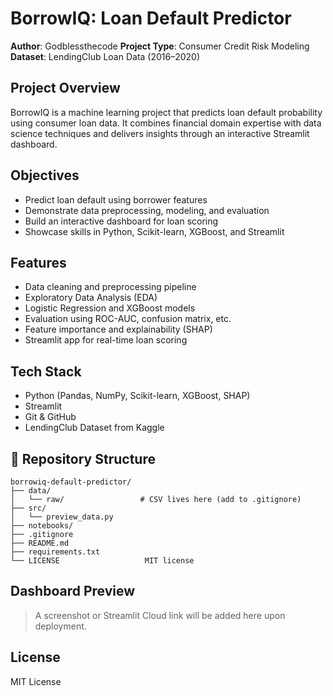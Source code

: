 # BorrowIQ: Loan Default Predictor

**Author**: Godblessthecode
**Project Type**: Consumer Credit Risk Modeling  
**Dataset**: LendingClub Loan Data (2016–2020)

## Project Overview
BorrowIQ is a machine learning project that predicts loan default probability using consumer loan data. It combines financial domain expertise with data science techniques and delivers insights through an interactive Streamlit dashboard.

## Objectives
- Predict loan default using borrower features
- Demonstrate data preprocessing, modeling, and evaluation
- Build an interactive dashboard for loan scoring
- Showcase skills in Python, Scikit-learn, XGBoost, and Streamlit

## Features
- Data cleaning and preprocessing pipeline
- Exploratory Data Analysis (EDA)
- Logistic Regression and XGBoost models
- Evaluation using ROC-AUC, confusion matrix, etc.
- Feature importance and explainability (SHAP)
- Streamlit app for real-time loan scoring

## Tech Stack
- Python (Pandas, NumPy, Scikit-learn, XGBoost, SHAP)
- Streamlit
- Git & GitHub
- LendingClub Dataset from Kaggle

## 📁 Repository Structure
```
borrowiq-default-predictor/
├── data/
│   └── raw/                 # CSV lives here (add to .gitignore)
├── src/
│   └── preview_data.py      
├── notebooks/               
├── .gitignore               
├── README.md                
├── requirements.txt         
└── LICENSE                   MIT license

```

## Dashboard Preview
> A screenshot or Streamlit Cloud link will be added here upon deployment.

## License
MIT License

